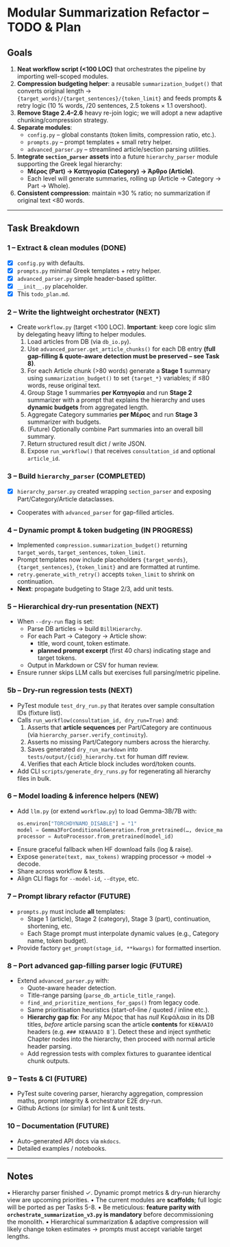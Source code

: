 # Modular Summarization Refactor – TODO & Plan

## Goals
1. **Neat workflow script (<100 LOC)** that orchestrates the pipeline by importing well-scoped modules.
2. **Compression budgeting helper**: a reusable `summarization_budget()` that converts original length → `{target_words}/{target_sentences}/{token_limit}` and feeds prompts & retry logic (10 % words, /20 sentences, 2.5 tokens × 1.1 overshoot).
3. **Remove Stage 2.4–2.6** heavy re-join logic; we will adopt a new adaptive chunking/compression strategy.
4. **Separate modules**:
   - `config.py` – global constants (token limits, compression ratio, etc.).
   - `prompts.py` – prompt templates + small retry helper.
   - `advanced_parser.py` – streamlined article/section parsing utilities.
5. **Integrate `section_parser` assets** into a future `hierarchy_parser` module supporting the Greek legal hierarchy:
   - **Μέρος (Part) → Κατηγορία (Category) → Άρθρο (Article)**.
   - Each level will generate summaries, rolling up (Article → Category → Part → Whole).
6. **Consistent compression**: maintain ≈30 % ratio; no summarization if original text <80 words.

---

## Task Breakdown

### 1 – Extract & clean modules (DONE)
- [x] `config.py` with defaults.
- [x] `prompts.py` minimal Greek templates + retry helper.
- [x] `advanced_parser.py` simple header-based splitter.
- [x] `__init__.py` placeholder.
- [x] This `todo_plan.md`.

### 2 – Write the lightweight orchestrator (NEXT)
- Create `workflow.py` (target <100 LOC). **Important**: keep core logic slim by delegating heavy lifting to helper modules.
  1. Load articles from DB (via `db_io.py`).
  2. Use `advanced_parser.get_article_chunks()` for each DB entry **(full gap-filling & quote-aware detection must be preserved – see Task 8)**.
  3. For each Article chunk (>80 words) generate a **Stage 1** summary using `summarization_budget()` to set `{target_*}` variables; if ≤80 words, reuse original text.
  4. Group Stage 1 summaries **per Κατηγορία** and run **Stage 2** summarizer with a prompt that explains the hierarchy and uses **dynamic budgets** from aggregated length.
  5. Aggregate Category summaries **per Μέρος** and run **Stage 3** summarizer with budgets.
  6. (Future) Optionally combine Part summaries into an overall bill summary.
  7. Return structured result dict / write JSON.
  8. Expose `run_workflow()` that receives `consultation_id` and optional `article_id`.

### 3 – Build `hierarchy_parser` (COMPLETED)
- [x] `hierarchy_parser.py` created wrapping `section_parser` and exposing Part/Category/Article dataclasses.
- Cooperates with `advanced_parser` for gap-filled articles.

### 4 – Dynamic prompt & token budgeting (IN PROGRESS)
- Implemented `compression.summarization_budget()` returning `target_words`, `target_sentences`, `token_limit`.
- Prompt templates now include placeholders `{target_words}`, `{target_sentences}`, `{token_limit}` and are formatted at runtime.
- `retry.generate_with_retry()` accepts `token_limit` to shrink on continuation.
- **Next**: propagate budgeting to Stage 2/3, add unit tests.

### 5 – Hierarchical dry-run presentation (NEXT)
- When `--dry-run` flag is set:
  - Parse DB articles → build `BillHierarchy`.
  - For each Part → Category → Article show:
    * title, word count, token estimate.
    * **planned prompt excerpt** (first 40 chars) indicating stage and target tokens.
  - Output in Markdown or CSV for human review.
- Ensure runner skips LLM calls but exercises full parsing/metric pipeline.

### 5b – Dry-run regression tests (NEXT)
- PyTest module `test_dry_run.py` that iterates over sample consultation IDs (fixture list).
- Calls `run_workflow(consultation_id, dry_run=True)` and:
  1. Asserts that **article sequences** per Part/Category are continuous (via `hierarchy_parser.verify_continuity`).
  2. Asserts no missing Part/Category numbers across the hierarchy.
  3. Saves generated `dry_run_markdown` into `tests/output/{cid}_hierarchy.txt` for human diff review.
  4. Verifies that each Article block includes word/token counts.
- Add CLI `scripts/generate_dry_runs.py` for regenerating all hierarchy files in bulk.

### 6 – Model loading & inference helpers (NEW)
- Add `llm.py` (or extend `workflow.py`) to load Gemma-3B/7B with:
  ```python
  os.environ["TORCHDYNAMO_DISABLE"] = "1"
  model = Gemma3ForConditionalGeneration.from_pretrained(…, device_map="auto", torch_dtype=torch.bfloat16, attn_implementation="sdpa").eval()
  processor = AutoProcessor.from_pretrained(model_id)
  ```
- Ensure graceful fallback when HF download fails (log & raise).
- Expose `generate(text, max_tokens)` wrapping processor → model → decode.
- Share across workflow & tests.
- Align CLI flags for `--model-id`, `--dtype`, etc.

### 7 – Prompt library refactor (FUTURE)
- `prompts.py` must include **all** templates:
  * Stage 1 (article), Stage 2 (category), Stage 3 (part), continuation, shortening, etc.
  * Each Stage prompt must interpolate dynamic values (e.g., Category name, token budget).
- Provide factory `get_prompt(stage_id, **kwargs)` for formatted insertion.

### 8 – Port advanced gap-filling parser logic (FUTURE)
- Extend `advanced_parser.py` with:
  - Quote-aware header detection.
  - Title-range parsing (`parse_db_article_title_range`).
  - `find_and_prioritize_mentions_for_gaps()` from legacy code.
  - Same prioritisation heuristics (start-of-line / quoted / inline etc.).
  - **Hierarchy gap fix**: For any Μέρος that has *null* Κεφάλαια in its DB titles, *before* article parsing scan the article **contents** for `ΚΕΦΑΛΑΙΟ` headers (e.g. `### ΚΕΦΑΛΑΙΟ Β΄`).  Detect these and inject synthetic Chapter nodes into the hierarchy, then proceed with normal article header parsing.
  - Add regression tests with complex fixtures to guarantee identical chunk outputs.

### 9 – Tests & CI (FUTURE)
- PyTest suite covering parser, hierarchy aggregation, compression maths, prompt integrity & orchestrator E2E dry-run.
- Github Actions (or similar) for lint & unit tests.

### 10 – Documentation (FUTURE)
- Auto-generated API docs via `mkdocs`.
- Detailed examples / notebooks.

---

## Notes
• Hierarchy parser finished ✓. Dynamic prompt metrics & dry-run hierarchy view are upcoming priorities.
• The current modules are **scaffolds**; full logic will be ported as per Tasks 5-8.
• Be meticulous: **feature parity with `orchestrate_summarization_v3.py` is mandatory** before decommissioning the monolith.
• Hierarchical summarization & adaptive compression will likely change token estimates → prompts must accept variable target lengths.
